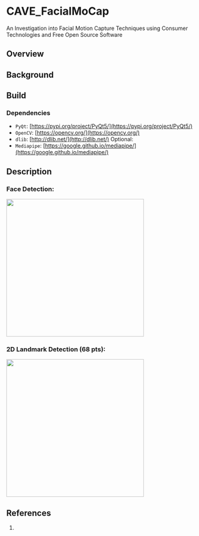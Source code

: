 # CAVE_FacialMoCap

An Investigation into Facial Motion Capture Techniques using Consumer Technologies and Free Open Source Software

## Overview

## Background

## Build
### Dependencies
* `PyQt`: [https://pypi.org/project/PyQt5/](https://pypi.org/project/PyQt5/)
* `OpenCV`: [https://opencv.org/](https://opencv.org/)
* `dlib`: [http://dlib.net/](http://dlib.net/)
Optional:
* `Mediapipe`: [https://google.github.io/mediapipe/](https://google.github.io/mediapipe/)

## Description
### Face Detection:
<img src="https://github.com/GeorgieChallis/CAVE_PersonalInquiry/blob/master/docs/facedetect.png" width="360">

### 2D Landmark Detection (68 pts):
<img src="https://github.com/GeorgieChallis/CAVE_PersonalInquiry/blob/master/docs/landmarks.png" width="360">

## References
1.